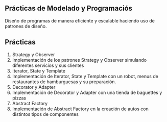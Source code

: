 ## Prácticas de Modelado y Programaciós

Diseño de programas de manera eficiente y escalable haciendo uso de patrones de diseño.

## Prácticas
1. Strategy y Observer
1. Implementación de los patrones Strategy y Observer simulando diferentes servicios y sus clientes
2. Iterator, State y Template
2. Implementación de Iterator, State y Template con un robot, menus de restaurantes de hamburguesas y su preparación.
3. Decorator y Adapter
3. Implementación de Decorator y Adapter con una tienda de baguettes y pizzas
4. Abstract Factory
4. Implementación de Abstract Factory en la creación de autos con distintos tipos de componentes
